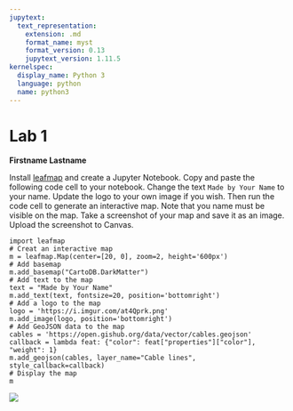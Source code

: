 ```yaml
---
jupytext:
  text_representation:
    extension: .md
    format_name: myst
    format_version: 0.13
    jupytext_version: 1.11.5
kernelspec:
  display_name: Python 3
  language: python
  name: python3
---
```


# Lab 1

**Firstname Lastname**

Install [leafmap](https://leafmap.org) and create a Jupyter Notebook. Copy and paste the following code cell to your notebook. Change the text `Made by Your Name` to your name. Update the logo to your own image if you wish. Then run the code cell to generate an interactive map. Note that you name must be visible on the map. Take a screenshot of your map and save it as an image. Upload the screenshot to Canvas.

```{code-cell} ipython3
import leafmap
# Creat an interactive map
m = leafmap.Map(center=[20, 0], zoom=2, height='600px')
# Add basemap
m.add_basemap("CartoDB.DarkMatter")
# Add text to the map
text = "Made by Your Name"
m.add_text(text, fontsize=20, position='bottomright')
# Add a logo to the map
logo = 'https://i.imgur.com/at4Qprk.png'
m.add_image(logo, position='bottomright')
# Add GeoJSON data to the map
cables = 'https://open.gishub.org/data/vector/cables.geojson'
callback = lambda feat: {"color": feat["properties"]["color"], "weight": 1}
m.add_geojson(cables, layer_name="Cable lines", style_callback=callback)
# Display the map
m
```

![](https://i.imgur.com/ZfZCdhL.png)
